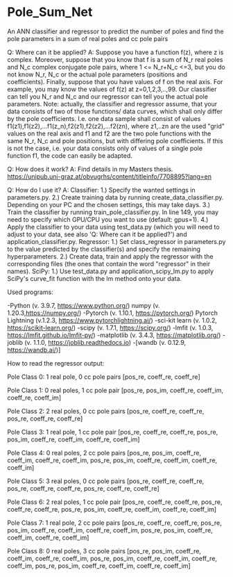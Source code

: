 # Pole_Sum_Net
An ANN classifier and regressor to predict the number of poles and find the pole parameters in a sum of real poles and cc pole pairs

Q: Where can it be applied?
A: Suppose you have a function f(z), where z is complex. 
Moreover, suppose that you know that f is a sum of N_r real poles and N_c complex conjugate pole pairs, where 1 <= N_r+N_c <=3, but you do not know N_r, N_c or the actual pole parameters (positions and coefficients). 
Finally, suppose that you have values of f on the real axis. For example, you may know the values of f(z) at z=0,1,2,3,..,99. 
Our classifier can tell you N_r and N_c and our regressor can tell you the actual pole parameters.
Note: actually, the classifier and regressor assume, that your data consists of two of those functions/ data curves, which shall only differ by the pole coefficients. 
I.e. one data sample shall consist of values f1(z1),f1(z2),...f1(z_n),f2(z1),f2(z2),...f2(zn), where z1,..zn are the used "grid" values on the real axis and f1 and f2 are the two pole functions with the same N_r, N_c and pole positions, but with differing pole coefficients.
If this is not the case, i.e. your data consists only of values of a single pole function f1, the code can easily be adapted.

Q: How does it work?
A: Find details in my Masters thesis.
https://unipub.uni-graz.at/obvugrhs/content/titleinfo/7708895?lang=en

Q: How do I use it?
A:
Classifier:
1.) Specify the wanted settings in parameters.py.
2.) Create training data by running create_data_classifier.py. Depending on your PC and the chosen settings, this may take days.
3.) Train the classifier by running train_pole_classifier.py. In line 149, you may need to specify which GPU/CPU you want to use (default: gpus=1).
4.) Apply the classifier to your data using test_data.py (which you will need to adjust to your data, see also 'Q: Where can it be applied?') and application_classifier.py.
Regressor:
1.) Set class_regressor in parameters.py to the value predicted by the classifier(s) and specify the remaining hyperparameters.
2.) Create data, train and apply the regressor with the corresponding files (the ones that contain the word "regressor" in their names).
SciPy:
1.) Use test_data.py and application_scipy_lm.py to apply SciPy's curve_fit function with the lm method onto your data.

Used programs:

-Python (v. 3.9.7, https://www.python.org/) 
numpy (v. 1.20.3,https://numpy.org/)
-Pytorch (v. 1.10.1, https://pytorch.org/) 
Pytorch Lightning (v.1.2.3, https://www.pytorchlightning.ai/)
-sci-kit learn (v. 1.0.2, https://scikit-learn.org/)
-scipy (v. 1.7.1, https://scipy.org/) 
-lmfit (v. 1.0.3, https://lmfit.github.io/lmfit-py/) 
-matplotlib (v. 3.4.3, https://matplotlib.org/) 
-joblib (v. 1.1.0, https://joblib.readthedocs.io) 
-[wandb (v. 0.12.9, https://wandb.ai/)] 

How to read the regressor output:

Pole Class 0:   1 real pole,    0 cc pole pairs
[pos_re, coeff_re, coeff_re]

Pole Class 1:   0 real poles,   1 cc pole pair
[pos_re, pos_im, coeff_re, coeff_im, coeff_re, coeff_im]

Pole Class 2:   2 real poles,   0 cc pole pairs
[pos_re, coeff_re, coeff_re, 
 pos_re, coeff_re, coeff_re]

Pole Class 3:   1 real pole,    1 cc pole pair
[pos_re, coeff_re, coeff_re,
 pos_re, pos_im, coeff_re, coeff_im, coeff_re, coeff_im]

Pole Class 4:   0 real poles,   2 cc pole pairs
[pos_re, pos_im, coeff_re, coeff_im, coeff_re, coeff_im,
 pos_re, pos_im, coeff_re, coeff_im, coeff_re, coeff_im]

Pole Class 5:   3 real poles,   0 cc pole pairs
[pos_re, coeff_re, coeff_re,
 pos_re, coeff_re, coeff_re,
 pos_re, coeff_re, coeff_re]

Pole Class 6:   2 real poles,   1 cc pole pair
[pos_re, coeff_re, coeff_re,
 pos_re, coeff_re, coeff_re,
 pos_re, pos_im, coeff_re, coeff_im, coeff_re, coeff_im]

Pole Class 7:   1 real pole,    2 cc pole pairs
[pos_re, coeff_re, coeff_re,
 pos_re, pos_im, coeff_re, coeff_im, coeff_re, coeff_im,
 pos_re, pos_im, coeff_re, coeff_im, coeff_re, coeff_im]

Pole Class 8:   0 real poles,   3 cc pole pairs
[pos_re, pos_im, coeff_re, coeff_im, coeff_re, coeff_im,
 pos_re, pos_im, coeff_re, coeff_im, coeff_re, coeff_im,
 pos_re, pos_im, coeff_re, coeff_im, coeff_re, coeff_im]



